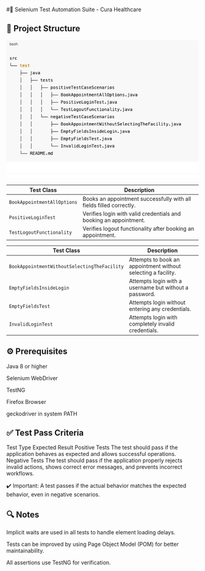#📄 Selenium Test Automation Suite - Cura Healthcare

## 📂 Project Structure
![](src/main/resources/images/1.png)

| Test Class                  | Description                                                         |
| --------------------------- | ------------------------------------------------------------------- |
| `BookAppointmentAllOptions` | Books an appointment successfully with all fields filled correctly. |
| `PositiveLoginTest`         | Verifies login with valid credentials and booking an appointment.   |
| `TestLogoutFunctionality`   | Verifies logout functionality after booking an appointment.         |

| Test Class                                   | Description                                                   |
| -------------------------------------------- | ------------------------------------------------------------- |
| `BookAppointmentWithoutSelectingTheFacility` | Attempts to book an appointment without selecting a facility. |
| `EmptyFieldsInsideLogin`                     | Attempts login with a username but without a password.        |
| `EmptyFieldsTest`                            | Attempts login without entering any credentials.              |
| `InvalidLoginTest`                           | Attempts login with completely invalid credentials.           |

## ⚙️ Prerequisites
Java 8 or higher

Selenium WebDriver

TestNG

Firefox Browser

geckodriver in system PATH

## ✅ Test Pass Criteria
Test Type	Expected Result
Positive Tests	The test should pass if the application behaves as expected and allows successful operations.
Negative Tests	The test should pass if the application properly rejects invalid actions, shows correct error messages, and prevents incorrect workflows.

✔️ Important: A test passes if the actual behavior matches the expected behavior, even in negative scenarios.

## 🔍 Notes
Implicit waits are used in all tests to handle element loading delays.

Tests can be improved by using Page Object Model (POM) for better maintainability.

All assertions use TestNG for verification.
